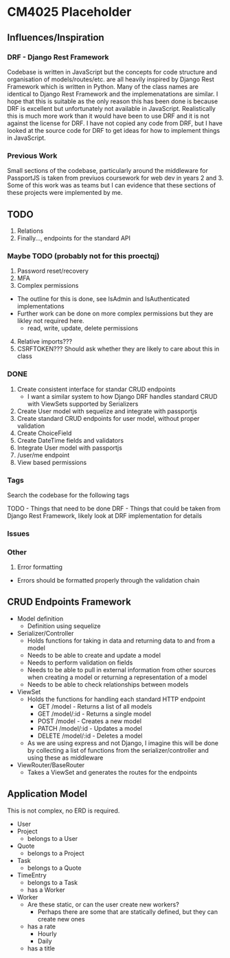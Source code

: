 # CM4025 Placeholder

## Influences/Inspiration

### DRF - Django Rest Framework

Codebase is written in JavaScript but the concepts for code structure and organisation of models/routes/etc. are all heavily inspired by
Django Rest Framework which is written in Python. Many of the class names are identical to Django Rest Framework and the implemenatations are similar.
I hope that this is suitable as the only reason this has been done is because DRF is excellent but unfortunately not available in JavaScript. Realistically this is much
more work than it would have been to use DRF and it is not against the license for DRF. I have not copied any code from DRF, but I have looked at the source code for DRF
to get ideas for how to implement things in JavaScript.

### Previous Work

Small sections of the codebase, particularly around the middleware for PassportJS is taken from previuos coursework for web dev in years 2 and 3. Some of this work was as teams
but I can evidence that these sections of these projects were implemented by me.

## TODO

1. Relations
2. Finally..., endpoints for the standard API

### Maybe TODO (probably not for this proectqj)
    
1. Password reset/recovery
2. MFA
3. Complex permissions
  - The outline for this is done, see IsAdmin and IsAuthenticated implementations
  - Further work can be done on more complex permissions but they are likley not required here.
    - read, write, update, delete permissions
4. Relative imports???
5. CSRFTOKEN??? Should ask whether they are likely to care about this in class

### DONE
1. Create consistent interface for standar CRUD endpoints
   - I want a similar system to how Django DRF handles standard CRUD with ViewSets supported by Serializers
2. Create User model with sequelize and integrate with passportjs
3. Create standard CRUD endpoints for user model, without proper validation
4. Create ChoiceField
5. Create DateTime fields and validators
6. Integrate User model with passportjs
7. /user/me endpoint
8. View based permissions

### Tags

Search the codebase for the following tags

TODO - Things that need to be done
DRF - Things that could be taken from Django Rest Framework, likely look at DRF implementation for details

### Issues

### Other
1. Error formatting
  - Errors should be formatted properly through the validation chain

## CRUD Endpoints Framework

- Model definition
  - Definition using sequelize
- Serializer/Controller
  - Holds functions for taking in data and returning data to and from a model
  - Needs to be able to create and update a model
  - Needs to perform validation on fields
  - Needs to be able to pull in external information from other sources when creating a model or returning a representation of a model
  - Needs to be able to check relationships between models
- ViewSet
  - Holds the functions for handling each standard HTTP endpoint
    - GET /model - Returns a list of all models
    - GET /model/:id - Returns a single model
    - POST /model - Creates a new model
    - PATCH /model/:id - Updates a model
    - DELETE /model/:id - Deletes a model
  - As we are using express and not Django, I imagine this will be done by collecting a list of functions from the serializer/controller and using these as middleware
- ViewRouter/BaseRouter
  - Takes a ViewSet and generates the routes for the endpoints

## Application Model

This is not complex, no ERD is required.

- User
- Project
  - belongs to a User
- Quote
  - belongs to a Project
- Task
  - belongs to a Quote
- TimeEntry
  - belongs to a Task
  - has a Worker
- Worker
  - Are these static, or can the user create new workers?
    - Perhaps there are some that are statically defined, but they can create new ones
  - has a rate
    - Hourly
    - Daily
  - has a title